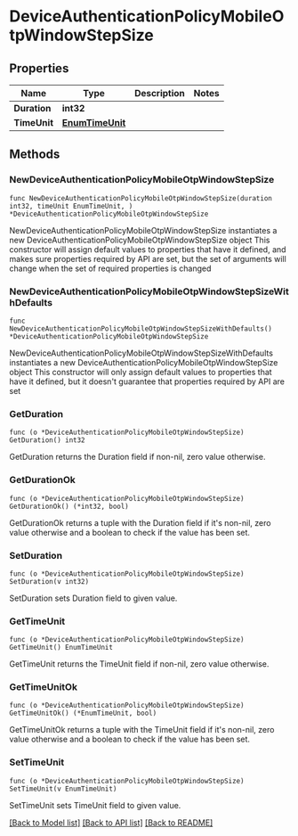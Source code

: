 # DeviceAuthenticationPolicyMobileOtpWindowStepSize

## Properties

Name | Type | Description | Notes
------------ | ------------- | ------------- | -------------
**Duration** | **int32** |  | 
**TimeUnit** | [**EnumTimeUnit**](EnumTimeUnit.md) |  | 

## Methods

### NewDeviceAuthenticationPolicyMobileOtpWindowStepSize

`func NewDeviceAuthenticationPolicyMobileOtpWindowStepSize(duration int32, timeUnit EnumTimeUnit, ) *DeviceAuthenticationPolicyMobileOtpWindowStepSize`

NewDeviceAuthenticationPolicyMobileOtpWindowStepSize instantiates a new DeviceAuthenticationPolicyMobileOtpWindowStepSize object
This constructor will assign default values to properties that have it defined,
and makes sure properties required by API are set, but the set of arguments
will change when the set of required properties is changed

### NewDeviceAuthenticationPolicyMobileOtpWindowStepSizeWithDefaults

`func NewDeviceAuthenticationPolicyMobileOtpWindowStepSizeWithDefaults() *DeviceAuthenticationPolicyMobileOtpWindowStepSize`

NewDeviceAuthenticationPolicyMobileOtpWindowStepSizeWithDefaults instantiates a new DeviceAuthenticationPolicyMobileOtpWindowStepSize object
This constructor will only assign default values to properties that have it defined,
but it doesn't guarantee that properties required by API are set

### GetDuration

`func (o *DeviceAuthenticationPolicyMobileOtpWindowStepSize) GetDuration() int32`

GetDuration returns the Duration field if non-nil, zero value otherwise.

### GetDurationOk

`func (o *DeviceAuthenticationPolicyMobileOtpWindowStepSize) GetDurationOk() (*int32, bool)`

GetDurationOk returns a tuple with the Duration field if it's non-nil, zero value otherwise
and a boolean to check if the value has been set.

### SetDuration

`func (o *DeviceAuthenticationPolicyMobileOtpWindowStepSize) SetDuration(v int32)`

SetDuration sets Duration field to given value.


### GetTimeUnit

`func (o *DeviceAuthenticationPolicyMobileOtpWindowStepSize) GetTimeUnit() EnumTimeUnit`

GetTimeUnit returns the TimeUnit field if non-nil, zero value otherwise.

### GetTimeUnitOk

`func (o *DeviceAuthenticationPolicyMobileOtpWindowStepSize) GetTimeUnitOk() (*EnumTimeUnit, bool)`

GetTimeUnitOk returns a tuple with the TimeUnit field if it's non-nil, zero value otherwise
and a boolean to check if the value has been set.

### SetTimeUnit

`func (o *DeviceAuthenticationPolicyMobileOtpWindowStepSize) SetTimeUnit(v EnumTimeUnit)`

SetTimeUnit sets TimeUnit field to given value.



[[Back to Model list]](../README.md#documentation-for-models) [[Back to API list]](../README.md#documentation-for-api-endpoints) [[Back to README]](../README.md)


